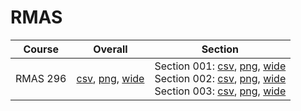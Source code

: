# RMAS

| Course | Overall | Section |
| ------ | ------- | ------- |
| RMAS 296 | [csv](https://github.com/UCSD-Historical-Enrollment-Data/2024Spring/blob/main/overall/RMAS%20296.csv), [png](https://raw.githubusercontent.com/UCSD-Historical-Enrollment-Data/2024Spring/main/plot_overall/RMAS%20296.png), [wide](https://raw.githubusercontent.com/UCSD-Historical-Enrollment-Data/2024Spring/main/plot_overall_wide/RMAS%20296.png) | Section 001: [csv](https://github.com/UCSD-Historical-Enrollment-Data/2024Spring/blob/main/section/RMAS%20296_001.csv), [png](https://raw.githubusercontent.com/UCSD-Historical-Enrollment-Data/2024Spring/main/plot_section/RMAS%20296_001.png), [wide](https://raw.githubusercontent.com/UCSD-Historical-Enrollment-Data/2024Spring/main/plot_section_wide/RMAS%20296_001.png)<br>Section 002: [csv](https://github.com/UCSD-Historical-Enrollment-Data/2024Spring/blob/main/section/RMAS%20296_002.csv), [png](https://raw.githubusercontent.com/UCSD-Historical-Enrollment-Data/2024Spring/main/plot_section/RMAS%20296_002.png), [wide](https://raw.githubusercontent.com/UCSD-Historical-Enrollment-Data/2024Spring/main/plot_section_wide/RMAS%20296_002.png)<br>Section 003: [csv](https://github.com/UCSD-Historical-Enrollment-Data/2024Spring/blob/main/section/RMAS%20296_003.csv), [png](https://raw.githubusercontent.com/UCSD-Historical-Enrollment-Data/2024Spring/main/plot_section/RMAS%20296_003.png), [wide](https://raw.githubusercontent.com/UCSD-Historical-Enrollment-Data/2024Spring/main/plot_section_wide/RMAS%20296_003.png) |
